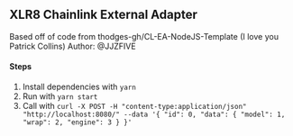 ## XLR8 Chainlink External Adapter

Based off of code from thodges-gh/CL-EA-NodeJS-Template (I love you Patrick Collins)
Author: @JJZFIVE

#### Steps

1. Install dependencies with `yarn`
1. Run with `yarn start`
1. Call with `curl -X POST -H "content-type:application/json" "http://localhost:8080/" --data '{ "id": 0, "data": { "model": 1, "wrap": 2, "engine": 3 } }'`

